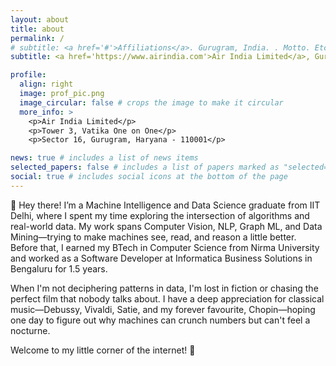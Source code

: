 ```yaml
---
layout: about
title: about
permalink: /
# subtitle: <a href='#'>Affiliations</a>. Gurugram, India. . Motto. Etc.
subtitle: <a href='https://www.airindia.com'>Air India Limited</a>, Gurugram, India.

profile:
  align: right
  image: prof_pic.png
  image_circular: false # crops the image to make it circular
  more_info: >
    <p>Air India Limited</p>
    <p>Tower 3, Vatika One on One</p>
    <p>Sector 16, Gurugram, Haryana - 110001</p>

news: true # includes a list of news items
selected_papers: false # includes a list of papers marked as "selected={true}"
social: true # includes social icons at the bottom of the page
---
```


👋 Hey there! I’m a Machine Intelligence and Data Science graduate from IIT Delhi, where I spent my time exploring the intersection of algorithms and real-world data. My work spans Computer Vision, NLP, Graph ML, and Data Mining—trying to make machines see, read, and reason a little better. Before that, I earned my BTech in Computer Science from Nirma University and worked as a Software Developer at Informatica Business Solutions in Bengaluru for 1.5 years.

When I'm not deciphering patterns in data, I'm lost in fiction or chasing the perfect film that nobody talks about. I have a deep appreciation for classical music—Debussy, Vivaldi, Satie, and my forever favourite, Chopin—hoping one day to figure out why machines can crunch numbers but can't feel a nocturne.

Welcome to my little corner of the internet! 🚀
